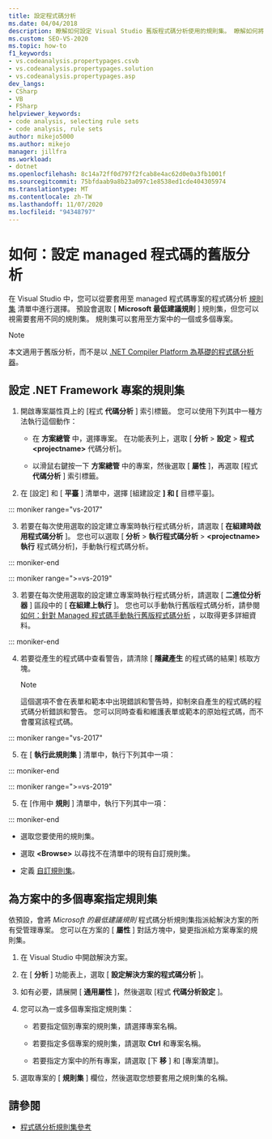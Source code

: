 ```yaml
---
title: 設定程式碼分析
ms.date: 04/04/2018
description: 瞭解如何設定 Visual Studio 舊版程式碼分析使用的規則集。 瞭解如何將規則集套用至解決方案中的一或多個專案。
ms.custom: SEO-VS-2020
ms.topic: how-to
f1_keywords:
- vs.codeanalysis.propertypages.csvb
- vs.codeanalysis.propertypages.solution
- vs.codeanalysis.propertypages.asp
dev_langs:
- CSharp
- VB
- FSharp
helpviewer_keywords:
- code analysis, selecting rule sets
- code analysis, rule sets
author: mikejo5000
ms.author: mikejo
manager: jillfra
ms.workload:
- dotnet
ms.openlocfilehash: 8c14a72ff0d797f2fcab8e4ac62d0e0a3fb1001f
ms.sourcegitcommit: 75bfdaab9a8b23a097c1e8538ed1cde404305974
ms.translationtype: MT
ms.contentlocale: zh-TW
ms.lasthandoff: 11/07/2020
ms.locfileid: "94348797"
---
```

# <a name="how-to-configure-legacy-analysis-for-managed-code"></a>如何：設定 managed 程式碼的舊版分析

在 Visual Studio 中，您可以從要套用至 managed 程式碼專案的程式碼分析 [規則集](../code-quality/rule-set-reference.md) 清單中進行選擇。 預設會選取 [ **Microsoft 最低建議規則** ] 規則集，但您可以視需要套用不同的規則集。 規則集可以套用至方案中的一個或多個專案。

> [!NOTE]
> 本文適用于舊版分析，而不是以 [.NET Compiler Platform 為基礎的程式碼分析器](use-roslyn-analyzers.md)。

## <a name="configure-a-rule-set-for-a-net-framework-project"></a>設定 .NET Framework 專案的規則集

1. 開啟專案屬性頁上的 [程式 **代碼分析** ] 索引標籤。 您可以使用下列其中一種方法執行這個動作：

   - 在 **方案總管** 中，選擇專案。 在功能表列上，選取 [ **分析**  >  **設定**  >  **程式 \<projectname>** 代碼分析]。

   - 以滑鼠右鍵按一下 **方案總管** 中的專案，然後選取 [ **屬性** ]，再選取 [程式 **代碼分析** ] 索引標籤。

2. 在 [設定] 和 [ **平臺** ] 清單中，選擇 [組建設定 **] 和 [** 目標平臺]。

::: moniker range="vs-2017"

3. 若要在每次使用選取的設定建立專案時執行程式碼分析，請選取 [ **在組建時啟用程式碼分析** ]。 您也可以選取 [ **分析**  >  **執行程式碼分析**  >  **\<projectname> 執行** 程式碼分析]，手動執行程式碼分析。

::: moniker-end

::: moniker range=">=vs-2019"

3. 若要在每次使用選取的設定建立專案時執行程式碼分析，請選取 [ **二進位分析器** ] 區段中的 [ **在組建上執行** ]。 您也可以手動執行舊版程式碼分析，請參閱 [如何：針對 Managed 程式碼手動執行舊版程式碼分析](how-to-run-legacy-code-analysis-manually-for-managed-code.md) ，以取得更多詳細資料。

::: moniker-end

4. 若要從產生的程式碼中查看警告，請清除 [ **隱藏產生** 的程式碼的結果] 核取方塊。

    > [!NOTE]
    > 這個選項不會在表單和範本中出現錯誤和警告時，抑制來自產生的程式碼的程式碼分析錯誤和警告。 您可以同時查看和維護表單或範本的原始程式碼，而不會覆寫該程式碼。

::: moniker range="vs-2017"

5. 在 [ **執行此規則集** ] 清單中，執行下列其中一項：

::: moniker-end

::: moniker range=">=vs-2019"

5. 在 [作用中 **規則** ] 清單中，執行下列其中一項：

::: moniker-end

   - 選取您要使用的規則集。

   - 選取 **\<Browse>** 以尋找不在清單中的現有自訂規則集。

   - 定義 [自訂規則集](../code-quality/how-to-create-a-custom-rule-set.md)。

## <a name="specify-rule-sets-for-multiple-projects-in-a-solution"></a>為方案中的多個專案指定規則集

依預設，會將 *Microsoft 的最低建議規則* 程式碼分析規則集指派給解決方案的所有受管理專案。 您可以在方案的 [ **屬性** ] 對話方塊中，變更指派給方案專案的規則集。

1. 在 Visual Studio 中開啟解決方案。

2. 在 [ **分析** ] 功能表上，選取 [ **設定解決方案的程式碼分析** ]。

3. 如有必要，請展開 [ **通用屬性** ]，然後選取 [程式 **代碼分析設定** ]。

4. 您可以為一或多個專案指定規則集：

    - 若要指定個別專案的規則集，請選擇專案名稱。

    - 若要指定多個專案的規則集，請選取 **Ctrl** 和專案名稱。

    - 若要指定方案中的所有專案，請選取 [下 **移** ] 和 [專案清單]。

5. 選取專案的 [ **規則集** ] 欄位，然後選取您想要套用之規則集的名稱。

## <a name="see-also"></a>請參閱

- [程式碼分析規則集參考](../code-quality/rule-set-reference.md)
